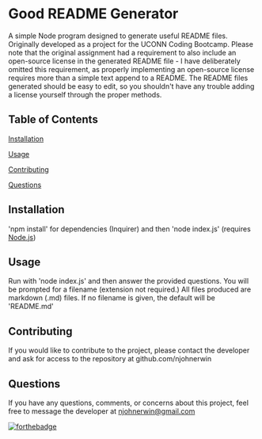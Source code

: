 
# Good README Generator

A simple Node program designed to generate useful README files. Originally developed as a project for the UCONN Coding Bootcamp. Please note that the original assignment had a requirement to also include an open-source license in the generated README file - I have deliberately omitted this requirement, as properly implementing an open-source license requires more than a simple text append to a README. The README files generated should be easy to edit, so you shouldn't have any trouble adding a license yourself through the proper methods.

## Table of Contents

[Installation](#installation)

[Usage](#usage)

[Contributing](#contributing)

[Questions](#questions)

## Installation

'npm install' for dependencies (Inquirer) and then 'node index.js' (requires [Node.js](https://nodejs.org))

## Usage

Run with 'node index.js' and then answer the provided questions. You will be prompted for a filename (extension not required.) All files produced are markdown (.md) files. If no filename is given, the default will be 'README.md'

## Contributing

If you would like to contribute to the project, please contact the developer and ask for access to the repository at github.com/njohnerwin

## Questions

If you have any questions, comments, or concerns about this project, feel free to message the developer at njohnerwin@gmail.com


[![forthebadge](https://forthebadge.com/images/badges/uses-js.svg)](https://forthebadge.com)
